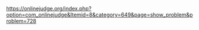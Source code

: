 https://onlinejudge.org/index.php?option=com_onlinejudge&Itemid=8&category=649&page=show_problem&problem=728